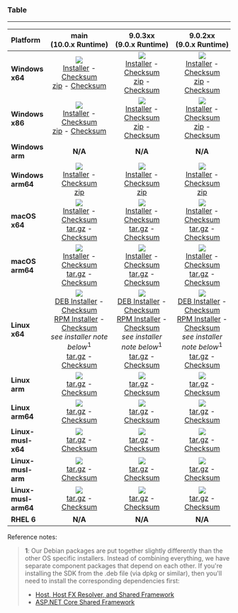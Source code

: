 ### Table

--------------------------------------------------------------------------------------
| Platform | main<br>(10.0.x&nbsp;Runtime) | 9.0.3xx<br>(9.0.x&nbsp;Runtime) | 9.0.2xx<br>(9.0.x&nbsp;Runtime) |
| :--------- | :----------: | :----------: | :----------: |
| **Windows x64** | [![][win-x64-badge-main]][win-x64-version-main]<br>[Installer][win-x64-installer-main] - [Checksum][win-x64-installer-checksum-main]<br>[zip][win-x64-zip-main] - [Checksum][win-x64-zip-checksum-main] | [![][win-x64-badge-9.0.3XX]][win-x64-version-9.0.3XX]<br>[Installer][win-x64-installer-9.0.3XX] - [Checksum][win-x64-installer-checksum-9.0.3XX]<br>[zip][win-x64-zip-9.0.3XX] - [Checksum][win-x64-zip-checksum-9.0.3XX] | [![][win-x64-badge-9.0.2XX]][win-x64-version-9.0.2XX]<br>[Installer][win-x64-installer-9.0.2XX] - [Checksum][win-x64-installer-checksum-9.0.2XX]<br>[zip][win-x64-zip-9.0.2XX] - [Checksum][win-x64-zip-checksum-9.0.2XX] |
| **Windows x86** | [![][win-x86-badge-main]][win-x86-version-main]<br>[Installer][win-x86-installer-main] - [Checksum][win-x86-installer-checksum-main]<br>[zip][win-x86-zip-main] - [Checksum][win-x86-zip-checksum-main] | [![][win-x86-badge-9.0.3XX]][win-x86-version-9.0.3XX]<br>[Installer][win-x86-installer-9.0.3XX] - [Checksum][win-x86-installer-checksum-9.0.3XX]<br>[zip][win-x86-zip-9.0.3XX] - [Checksum][win-x86-zip-checksum-9.0.3XX] | [![][win-x86-badge-9.0.2XX]][win-x86-version-9.0.2XX]<br>[Installer][win-x86-installer-9.0.2XX] - [Checksum][win-x86-installer-checksum-9.0.2XX]<br>[zip][win-x86-zip-9.0.2XX] - [Checksum][win-x86-zip-checksum-9.0.2XX] |
| **Windows arm** | **N/A** | **N/A** | **N/A** |
| **Windows arm64** | [![][win-arm64-badge-main]][win-arm64-version-main]<br>[Installer][win-arm64-installer-main] - [Checksum][win-arm64-installer-checksum-main]<br>[zip][win-arm64-zip-main] | [![][win-arm64-badge-9.0.3XX]][win-arm64-version-9.0.3XX]<br>[Installer][win-arm64-installer-9.0.3XX] - [Checksum][win-arm64-installer-checksum-9.0.3XX]<br>[zip][win-arm64-zip-9.0.3XX] | [![][win-arm64-badge-9.0.2XX]][win-arm64-version-9.0.2XX]<br>[Installer][win-arm64-installer-9.0.2XX] - [Checksum][win-arm64-installer-checksum-9.0.2XX]<br>[zip][win-arm64-zip-9.0.2XX] |
| **macOS x64** | [![][osx-x64-badge-main]][osx-x64-version-main]<br>[Installer][osx-x64-installer-main] - [Checksum][osx-x64-installer-checksum-main]<br>[tar.gz][osx-x64-targz-main] - [Checksum][osx-x64-targz-checksum-main] | [![][osx-x64-badge-9.0.3XX]][osx-x64-version-9.0.3XX]<br>[Installer][osx-x64-installer-9.0.3XX] - [Checksum][osx-x64-installer-checksum-9.0.3XX]<br>[tar.gz][osx-x64-targz-9.0.3XX] - [Checksum][osx-x64-targz-checksum-9.0.3XX] | [![][osx-x64-badge-9.0.2XX]][osx-x64-version-9.0.2XX]<br>[Installer][osx-x64-installer-9.0.2XX] - [Checksum][osx-x64-installer-checksum-9.0.2XX]<br>[tar.gz][osx-x64-targz-9.0.2XX] - [Checksum][osx-x64-targz-checksum-9.0.2XX] |
| **macOS arm64** | [![][osx-arm64-badge-main]][osx-arm64-version-main]<br>[Installer][osx-arm64-installer-main] - [Checksum][osx-arm64-installer-checksum-main]<br>[tar.gz][osx-arm64-targz-main] - [Checksum][osx-arm64-targz-checksum-main] | [![][osx-arm64-badge-9.0.3XX]][osx-arm64-version-9.0.3XX]<br>[Installer][osx-arm64-installer-9.0.3XX] - [Checksum][osx-arm64-installer-checksum-9.0.3XX]<br>[tar.gz][osx-arm64-targz-9.0.3XX] - [Checksum][osx-arm64-targz-checksum-9.0.3XX] | [![][osx-arm64-badge-9.0.2XX]][osx-arm64-version-9.0.2XX]<br>[Installer][osx-arm64-installer-9.0.2XX] - [Checksum][osx-arm64-installer-checksum-9.0.2XX]<br>[tar.gz][osx-arm64-targz-9.0.2XX] - [Checksum][osx-arm64-targz-checksum-9.0.2XX] |
| **Linux x64** | [![][linux-badge-main]][linux-version-main]<br>[DEB Installer][linux-DEB-installer-main] - [Checksum][linux-DEB-installer-checksum-main]<br>[RPM Installer][linux-RPM-installer-main] - [Checksum][linux-RPM-installer-checksum-main]<br>_see installer note below_<sup>1</sup><br>[tar.gz][linux-targz-main] - [Checksum][linux-targz-checksum-main] | [![][linux-badge-9.0.3XX]][linux-version-9.0.3XX]<br>[DEB Installer][linux-DEB-installer-9.0.3XX] - [Checksum][linux-DEB-installer-checksum-9.0.3XX]<br>[RPM Installer][linux-RPM-installer-9.0.3XX] - [Checksum][linux-RPM-installer-checksum-9.0.3XX]<br>_see installer note below_<sup>1</sup><br>[tar.gz][linux-targz-9.0.3XX] - [Checksum][linux-targz-checksum-9.0.3XX] | [![][linux-badge-9.0.2XX]][linux-version-9.0.2XX]<br>[DEB Installer][linux-DEB-installer-9.0.2XX] - [Checksum][linux-DEB-installer-checksum-9.0.2XX]<br>[RPM Installer][linux-RPM-installer-9.0.2XX] - [Checksum][linux-RPM-installer-checksum-9.0.2XX]<br>_see installer note below_<sup>1</sup><br>[tar.gz][linux-targz-9.0.2XX] - [Checksum][linux-targz-checksum-9.0.2XX] |
| **Linux arm** | [![][linux-arm-badge-main]][linux-arm-version-main]<br>[tar.gz][linux-arm-targz-main] - [Checksum][linux-arm-targz-checksum-main] | [![][linux-arm-badge-9.0.3XX]][linux-arm-version-9.0.3XX]<br>[tar.gz][linux-arm-targz-9.0.3XX] - [Checksum][linux-arm-targz-checksum-9.0.3XX] | [![][linux-arm-badge-9.0.2XX]][linux-arm-version-9.0.2XX]<br>[tar.gz][linux-arm-targz-9.0.2XX] - [Checksum][linux-arm-targz-checksum-9.0.2XX] |
| **Linux arm64** | [![][linux-arm64-badge-main]][linux-arm64-version-main]<br>[tar.gz][linux-arm64-targz-main] - [Checksum][linux-arm64-targz-checksum-main] | [![][linux-arm64-badge-9.0.3XX]][linux-arm64-version-9.0.3XX]<br>[tar.gz][linux-arm64-targz-9.0.3XX] - [Checksum][linux-arm64-targz-checksum-9.0.3XX] | [![][linux-arm64-badge-9.0.2XX]][linux-arm64-version-9.0.2XX]<br>[tar.gz][linux-arm64-targz-9.0.2XX] - [Checksum][linux-arm64-targz-checksum-9.0.2XX] |
| **Linux-musl-x64** | [![][linux-musl-x64-badge-main]][linux-musl-x64-version-main]<br>[tar.gz][linux-musl-x64-targz-main] - [Checksum][linux-musl-x64-targz-checksum-main] | [![][linux-musl-x64-badge-9.0.3XX]][linux-musl-x64-version-9.0.3XX]<br>[tar.gz][linux-musl-x64-targz-9.0.3XX] - [Checksum][linux-musl-x64-targz-checksum-9.0.3XX] | [![][linux-musl-x64-badge-9.0.2XX]][linux-musl-x64-version-9.0.2XX]<br>[tar.gz][linux-musl-x64-targz-9.0.2XX] - [Checksum][linux-musl-x64-targz-checksum-9.0.2XX] |
| **Linux-musl-arm** | [![][linux-musl-arm-badge-main]][linux-musl-arm-version-main]<br>[tar.gz][linux-musl-arm-targz-main] - [Checksum][linux-musl-arm-targz-checksum-main] | [![][linux-musl-arm-badge-9.0.3XX]][linux-musl-arm-version-9.0.3XX]<br>[tar.gz][linux-musl-arm-targz-9.0.3XX] - [Checksum][linux-musl-arm-targz-checksum-9.0.3XX] | [![][linux-musl-arm-badge-9.0.2XX]][linux-musl-arm-version-9.0.2XX]<br>[tar.gz][linux-musl-arm-targz-9.0.2XX] - [Checksum][linux-musl-arm-targz-checksum-9.0.2XX] |
| **Linux-musl-arm64** | [![][linux-musl-arm64-badge-main]][linux-musl-arm64-version-main]<br>[tar.gz][linux-musl-arm64-targz-main] - [Checksum][linux-musl-arm64-targz-checksum-main] | [![][linux-musl-arm64-badge-9.0.3XX]][linux-musl-arm64-version-9.0.3XX]<br>[tar.gz][linux-musl-arm64-targz-9.0.3XX] - [Checksum][linux-musl-arm64-targz-checksum-9.0.3XX] | [![][linux-musl-arm64-badge-9.0.2XX]][linux-musl-arm64-version-9.0.2XX]<br>[tar.gz][linux-musl-arm64-targz-9.0.2XX] - [Checksum][linux-musl-arm64-targz-checksum-9.0.2XX] |
| **RHEL 6** | **N/A** | **N/A** | **N/A** |

Reference notes:
> **1**: Our Debian packages are put together slightly differently than the other OS specific installers. Instead of combining everything, we have separate component packages that depend on each other. If you're installing the SDK from the .deb file (via dpkg or similar), then you'll need to install the corresponding dependencies first:
> * [Host, Host FX Resolver, and Shared Framework](https://github.com/dotnet/runtime/blob/main/docs/project/dogfooding.md#nightly-builds-table)
> * [ASP.NET Core Shared Framework](https://github.com/aspnet/AspNetCore/blob/main/docs/DailyBuilds.md)

[win-x64-badge-main]: https://aka.ms/dotnet/10.0.1xx/daily/win_x64_Release_version_badge.svg?no-cache
[win-x64-version-main]: https://aka.ms/dotnet/10.0.1xx/daily/productCommit-win-x64.txt
[win-x64-installer-main]: https://aka.ms/dotnet/10.0.1xx/daily/dotnet-sdk-win-x64.exe
[win-x64-installer-checksum-main]: https://aka.ms/dotnet/10.0.1xx/daily/dotnet-sdk-win-x64.exe.sha
[win-x64-zip-main]: https://aka.ms/dotnet/10.0.1xx/daily/dotnet-sdk-win-x64.zip
[win-x64-zip-checksum-main]: https://aka.ms/dotnet/10.0.1xx/daily/dotnet-sdk-win-x64.zip.sha

[win-x64-badge-9.0.3XX]: https://aka.ms/dotnet/9.0.3xx/daily/win_x64_Release_version_badge.svg?no-cache
[win-x64-version-9.0.3XX]: https://aka.ms/dotnet/9.0.3xx/daily/productCommit-win-x64.txt
[win-x64-installer-9.0.3XX]: https://aka.ms/dotnet/9.0.3xx/daily/dotnet-sdk-win-x64.exe
[win-x64-installer-checksum-9.0.3XX]: https://aka.ms/dotnet/9.0.3xx/daily/dotnet-sdk-win-x64.exe.sha
[win-x64-zip-9.0.3XX]: https://aka.ms/dotnet/9.0.3xx/daily/dotnet-sdk-win-x64.zip
[win-x64-zip-checksum-9.0.3XX]: https://aka.ms/dotnet/9.0.3xx/daily/dotnet-sdk-win-x64.zip.sha

[win-x64-badge-9.0.2XX]: https://aka.ms/dotnet/9.0.2xx/daily/win_x64_Release_version_badge.svg?no-cache
[win-x64-version-9.0.2XX]: https://aka.ms/dotnet/9.0.2xx/daily/productCommit-win-x64.txt
[win-x64-installer-9.0.2XX]: https://aka.ms/dotnet/9.0.2xx/daily/dotnet-sdk-win-x64.exe
[win-x64-installer-checksum-9.0.2XX]: https://aka.ms/dotnet/9.0.2xx/daily/dotnet-sdk-win-x64.exe.sha
[win-x64-zip-9.0.2XX]: https://aka.ms/dotnet/9.0.2xx/daily/dotnet-sdk-win-x64.zip
[win-x64-zip-checksum-9.0.2XX]: https://aka.ms/dotnet/9.0.2xx/daily/dotnet-sdk-win-x64.zip.sha

[win-x86-badge-main]: https://aka.ms/dotnet/10.0.1xx/daily/win_x86_Release_version_badge.svg?no-cache
[win-x86-version-main]: https://aka.ms/dotnet/10.0.1xx/daily/productCommit-win-x86.txt
[win-x86-installer-main]: https://aka.ms/dotnet/10.0.1xx/daily/dotnet-sdk-win-x86.exe
[win-x86-installer-checksum-main]: https://aka.ms/dotnet/10.0.1xx/daily/dotnet-sdk-win-x86.exe.sha
[win-x86-zip-main]: https://aka.ms/dotnet/10.0.1xx/daily/dotnet-sdk-win-x86.zip
[win-x86-zip-checksum-main]: https://aka.ms/dotnet/10.0.1xx/daily/dotnet-sdk-win-x86.zip.sha

[win-x86-badge-9.0.3XX]: https://aka.ms/dotnet/9.0.3xx/daily/win_x86_Release_version_badge.svg?no-cache
[win-x86-version-9.0.3XX]: https://aka.ms/dotnet/9.0.3xx/daily/productCommit-win-x86.txt
[win-x86-installer-9.0.3XX]: https://aka.ms/dotnet/9.0.3xx/daily/dotnet-sdk-win-x86.exe
[win-x86-installer-checksum-9.0.3XX]: https://aka.ms/dotnet/9.0.3xx/daily/dotnet-sdk-win-x86.exe.sha
[win-x86-zip-9.0.3XX]: https://aka.ms/dotnet/9.0.3xx/daily/dotnet-sdk-win-x86.zip
[win-x86-zip-checksum-9.0.3XX]: https://aka.ms/dotnet/9.0.3xx/daily/dotnet-sdk-win-x86.zip.sha

[win-x86-badge-9.0.2XX]: https://aka.ms/dotnet/9.0.2xx/daily/win_x86_Release_version_badge.svg?no-cache
[win-x86-version-9.0.2XX]: https://aka.ms/dotnet/9.0.2xx/daily/productCommit-win-x86.txt
[win-x86-installer-9.0.2XX]: https://aka.ms/dotnet/9.0.2xx/daily/dotnet-sdk-win-x86.exe
[win-x86-installer-checksum-9.0.2XX]: https://aka.ms/dotnet/9.0.2xx/daily/dotnet-sdk-win-x86.exe.sha
[win-x86-zip-9.0.2XX]: https://aka.ms/dotnet/9.0.2xx/daily/dotnet-sdk-win-x86.zip
[win-x86-zip-checksum-9.0.2XX]: https://aka.ms/dotnet/9.0.2xx/daily/dotnet-sdk-win-x86.zip.sha

[osx-x64-badge-main]: https://aka.ms/dotnet/10.0.1xx/daily/osx_x64_Release_version_badge.svg?no-cache
[osx-x64-version-main]: https://aka.ms/dotnet/10.0.1xx/daily/productCommit-osx-x64.txt
[osx-x64-installer-main]: https://aka.ms/dotnet/10.0.1xx/daily/dotnet-sdk-osx-x64.pkg
[osx-x64-installer-checksum-main]: https://aka.ms/dotnet/10.0.1xx/daily/dotnet-sdk-osx-x64.pkg.sha
[osx-x64-targz-main]: https://aka.ms/dotnet/10.0.1xx/daily/dotnet-sdk-osx-x64.tar.gz
[osx-x64-targz-checksum-main]: https://aka.ms/dotnet/10.0.1xx/daily/dotnet-sdk-osx-x64.pkg.tar.gz.sha

[osx-x64-badge-9.0.3XX]: https://aka.ms/dotnet/9.0.3xx/daily/osx_x64_Release_version_badge.svg?no-cache
[osx-x64-version-9.0.3XX]: https://aka.ms/dotnet/9.0.3xx/daily/productCommit-osx-x64.txt
[osx-x64-installer-9.0.3XX]: https://aka.ms/dotnet/9.0.3xx/daily/dotnet-sdk-osx-x64.pkg
[osx-x64-installer-checksum-9.0.3XX]: https://aka.ms/dotnet/9.0.3xx/daily/dotnet-sdk-osx-x64.pkg.sha
[osx-x64-targz-9.0.3XX]: https://aka.ms/dotnet/9.0.3xx/daily/dotnet-sdk-osx-x64.tar.gz
[osx-x64-targz-checksum-9.0.3XX]: https://aka.ms/dotnet/9.0.3xx/daily/dotnet-sdk-osx-x64.pkg.tar.gz.sha

[osx-x64-badge-9.0.2XX]: https://aka.ms/dotnet/9.0.2xx/daily/osx_x64_Release_version_badge.svg?no-cache
[osx-x64-version-9.0.2XX]: https://aka.ms/dotnet/9.0.2xx/daily/productCommit-osx-x64.txt
[osx-x64-installer-9.0.2XX]: https://aka.ms/dotnet/9.0.2xx/daily/dotnet-sdk-osx-x64.pkg
[osx-x64-installer-checksum-9.0.2XX]: https://aka.ms/dotnet/9.0.2xx/daily/dotnet-sdk-osx-x64.pkg.sha
[osx-x64-targz-9.0.2XX]: https://aka.ms/dotnet/9.0.2xx/daily/dotnet-sdk-osx-x64.tar.gz
[osx-x64-targz-checksum-9.0.2XX]: https://aka.ms/dotnet/9.0.2xx/daily/dotnet-sdk-osx-x64.pkg.tar.gz.sha

[osx-arm64-badge-main]: https://aka.ms/dotnet/10.0.1xx/daily/osx_arm64_Release_version_badge.svg?no-cache
[osx-arm64-version-main]: https://aka.ms/dotnet/10.0.1xx/daily/productCommit-osx-arm64.txt
[osx-arm64-installer-main]: https://aka.ms/dotnet/10.0.1xx/daily/dotnet-sdk-osx-arm64.pkg
[osx-arm64-installer-checksum-main]: https://aka.ms/dotnet/10.0.1xx/daily/dotnet-sdk-osx-arm64.pkg.sha
[osx-arm64-targz-main]: https://aka.ms/dotnet/10.0.1xx/daily/dotnet-sdk-osx-arm64.tar.gz
[osx-arm64-targz-checksum-main]: https://aka.ms/dotnet/10.0.1xx/daily/dotnet-sdk-osx-arm64.pkg.tar.gz.sha

[osx-arm64-badge-9.0.3XX]: https://aka.ms/dotnet/9.0.3xx/daily/osx_arm64_Release_version_badge.svg?no-cache
[osx-arm64-version-9.0.3XX]: https://aka.ms/dotnet/9.0.3xx/daily/productCommit-osx-arm64.txt
[osx-arm64-installer-9.0.3XX]: https://aka.ms/dotnet/9.0.3xx/daily/dotnet-sdk-osx-arm64.pkg
[osx-arm64-installer-checksum-9.0.3XX]: https://aka.ms/dotnet/9.0.3xx/daily/dotnet-sdk-osx-arm64.pkg.sha
[osx-arm64-targz-9.0.3XX]: https://aka.ms/dotnet/9.0.3xx/daily/dotnet-sdk-osx-arm64.tar.gz
[osx-arm64-targz-checksum-9.0.3XX]: https://aka.ms/dotnet/9.0.3xx/daily/dotnet-sdk-osx-arm64.pkg.tar.gz.sha

[osx-arm64-badge-9.0.2XX]: https://aka.ms/dotnet/9.0.2xx/daily/osx_arm64_Release_version_badge.svg?no-cache
[osx-arm64-version-9.0.2XX]: https://aka.ms/dotnet/9.0.2xx/daily/productCommit-osx-arm64.txt
[osx-arm64-installer-9.0.2XX]: https://aka.ms/dotnet/9.0.2xx/daily/dotnet-sdk-osx-arm64.pkg
[osx-arm64-installer-checksum-9.0.2XX]: https://aka.ms/dotnet/9.0.2xx/daily/dotnet-sdk-osx-arm64.pkg.sha
[osx-arm64-targz-9.0.2XX]: https://aka.ms/dotnet/9.0.2xx/daily/dotnet-sdk-osx-arm64.tar.gz
[osx-arm64-targz-checksum-9.0.2XX]: https://aka.ms/dotnet/9.0.2xx/daily/dotnet-sdk-osx-arm64.pkg.tar.gz.sha

[linux-badge-main]: https://aka.ms/dotnet/10.0.1xx/daily/linux_x64_Release_version_badge.svg?no-cache
[linux-version-main]: https://aka.ms/dotnet/10.0.1xx/daily/productCommit-linux-x64.txt
[linux-DEB-installer-main]: https://aka.ms/dotnet/10.0.1xx/daily/dotnet-sdk-x64.deb
[linux-DEB-installer-checksum-main]: https://aka.ms/dotnet/10.0.1xx/daily/dotnet-sdk-x64.deb.sha
[linux-RPM-installer-main]: https://aka.ms/dotnet/10.0.1xx/daily/dotnet-sdk-x64.rpm
[linux-RPM-installer-checksum-main]: https://aka.ms/dotnet/10.0.1xx/daily/dotnet-sdk-x64.rpm.sha
[linux-targz-main]: https://aka.ms/dotnet/10.0.1xx/daily/dotnet-sdk-linux-x64.tar.gz
[linux-targz-checksum-main]: https://aka.ms/dotnet/10.0.1xx/daily/dotnet-sdk-linux-x64.tar.gz.sha

[linux-badge-9.0.3XX]: https://aka.ms/dotnet/9.0.3xx/daily/linux_x64_Release_version_badge.svg?no-cache
[linux-version-9.0.3XX]: https://aka.ms/dotnet/9.0.3xx/daily/productCommit-linux-x64.txt
[linux-DEB-installer-9.0.3XX]: https://aka.ms/dotnet/9.0.3xx/daily/dotnet-sdk-x64.deb
[linux-DEB-installer-checksum-9.0.3XX]: https://aka.ms/dotnet/9.0.3xx/daily/dotnet-sdk-x64.deb.sha
[linux-RPM-installer-9.0.3XX]: https://aka.ms/dotnet/9.0.3xx/daily/dotnet-sdk-x64.rpm
[linux-RPM-installer-checksum-9.0.3XX]: https://aka.ms/dotnet/9.0.3xx/daily/dotnet-sdk-x64.rpm.sha
[linux-targz-9.0.3XX]: https://aka.ms/dotnet/9.0.3xx/daily/dotnet-sdk-linux-x64.tar.gz
[linux-targz-checksum-9.0.3XX]: https://aka.ms/dotnet/9.0.3xx/daily/dotnet-sdk-linux-x64.tar.gz.sha

[linux-badge-9.0.2XX]: https://aka.ms/dotnet/9.0.2xx/daily/linux_x64_Release_version_badge.svg?no-cache
[linux-version-9.0.2XX]: https://aka.ms/dotnet/9.0.2xx/daily/productCommit-linux-x64.txt
[linux-DEB-installer-9.0.2XX]: https://aka.ms/dotnet/9.0.2xx/daily/dotnet-sdk-x64.deb
[linux-DEB-installer-checksum-9.0.2XX]: https://aka.ms/dotnet/9.0.2xx/daily/dotnet-sdk-x64.deb.sha
[linux-RPM-installer-9.0.2XX]: https://aka.ms/dotnet/9.0.2xx/daily/dotnet-sdk-x64.rpm
[linux-RPM-installer-checksum-9.0.2XX]: https://aka.ms/dotnet/9.0.2xx/daily/dotnet-sdk-x64.rpm.sha
[linux-targz-9.0.2XX]: https://aka.ms/dotnet/9.0.2xx/daily/dotnet-sdk-linux-x64.tar.gz
[linux-targz-checksum-9.0.2XX]: https://aka.ms/dotnet/9.0.2xx/daily/dotnet-sdk-linux-x64.tar.gz.sha

[linux-arm-badge-main]: https://aka.ms/dotnet/10.0.1xx/daily/linux_arm_Release_version_badge.svg?no-cache
[linux-arm-version-main]: https://aka.ms/dotnet/10.0.1xx/daily/productCommit-linux-arm.txt
[linux-arm-targz-main]: https://aka.ms/dotnet/10.0.1xx/daily/dotnet-sdk-linux-arm.tar.gz
[linux-arm-targz-checksum-main]: https://aka.ms/dotnet/10.0.1xx/daily/dotnet-sdk-linux-arm.tar.gz.sha

[linux-arm-badge-9.0.3XX]: https://aka.ms/dotnet/9.0.3xx/daily/linux_arm_Release_version_badge.svg?no-cache
[linux-arm-version-9.0.3XX]: https://aka.ms/dotnet/9.0.3xx/daily/productCommit-linux-arm.txt
[linux-arm-targz-9.0.3XX]: https://aka.ms/dotnet/9.0.3xx/daily/dotnet-sdk-linux-arm.tar.gz
[linux-arm-targz-checksum-9.0.3XX]: https://aka.ms/dotnet/9.0.3xx/daily/dotnet-sdk-linux-arm.tar.gz.sha

[linux-arm-badge-9.0.2XX]: https://aka.ms/dotnet/9.0.2xx/daily/linux_arm_Release_version_badge.svg?no-cache
[linux-arm-version-9.0.2XX]: https://aka.ms/dotnet/9.0.2xx/daily/productCommit-linux-arm.txt
[linux-arm-targz-9.0.2XX]: https://aka.ms/dotnet/9.0.2xx/daily/dotnet-sdk-linux-arm.tar.gz
[linux-arm-targz-checksum-9.0.2XX]: https://aka.ms/dotnet/9.0.2xx/daily/dotnet-sdk-linux-arm.tar.gz.sha

[linux-arm64-badge-main]: https://aka.ms/dotnet/10.0.1xx/daily/linux_arm64_Release_version_badge.svg?no-cache
[linux-arm64-version-main]: https://aka.ms/dotnet/10.0.1xx/daily/productCommit-linux-arm64.txt
[linux-arm64-targz-main]: https://aka.ms/dotnet/10.0.1xx/daily/dotnet-sdk-linux-arm64.tar.gz
[linux-arm64-targz-checksum-main]: https://aka.ms/dotnet/10.0.1xx/daily/dotnet-sdk-linux-arm64.tar.gz.sha

[linux-arm64-badge-9.0.3XX]: https://aka.ms/dotnet/9.0.3xx/daily/linux_arm64_Release_version_badge.svg?no-cache
[linux-arm64-version-9.0.3XX]: https://aka.ms/dotnet/9.0.3xx/daily/productCommit-linux-arm64.txt
[linux-arm64-targz-9.0.3XX]: https://aka.ms/dotnet/9.0.3xx/daily/dotnet-sdk-linux-arm64.tar.gz
[linux-arm64-targz-checksum-9.0.3XX]: https://aka.ms/dotnet/9.0.3xx/daily/dotnet-sdk-linux-arm64.tar.gz.sha

[linux-arm64-badge-9.0.2XX]: https://aka.ms/dotnet/9.0.2xx/daily/linux_arm64_Release_version_badge.svg?no-cache
[linux-arm64-version-9.0.2XX]: https://aka.ms/dotnet/9.0.2xx/daily/productCommit-linux-arm64.txt
[linux-arm64-targz-9.0.2XX]: https://aka.ms/dotnet/9.0.2xx/daily/dotnet-sdk-linux-arm64.tar.gz
[linux-arm64-targz-checksum-9.0.2XX]: https://aka.ms/dotnet/9.0.2xx/daily/dotnet-sdk-linux-arm64.tar.gz.sha

[rhel-6-badge-main]: https://aka.ms/dotnet/10.0.1xx/daily/rhel.6_x64_Release_version_badge.svg?no-cache
[rhel-6-version-main]: https://aka.ms/dotnet/10.0.1xx/daily/productCommit-rhel.6-x64.txt
[rhel-6-targz-main]: https://aka.ms/dotnet/10.0.1xx/daily/dotnet-sdk-rhel.6-x64.tar.gz
[rhel-6-targz-checksum-main]: https://aka.ms/dotnet/10.0.1xx/daily/dotnet-sdk-rhel.6-x64.tar.gz.sha

[rhel-6-badge-9.0.3XX]: https://aka.ms/dotnet/9.0.3xx/daily/rhel.6_x64_Release_version_badge.svg?no-cache
[rhel-6-version-9.0.3XX]: https://aka.ms/dotnet/9.0.3xx/daily/productCommit-rhel.6-x64.txt
[rhel-6-targz-9.0.3XX]: https://aka.ms/dotnet/9.0.3xx/daily/dotnet-sdk-rhel.6-x64.tar.gz
[rhel-6-targz-checksum-9.0.3XX]: https://aka.ms/dotnet/9.0.3xx/daily/dotnet-sdk-rhel.6-x64.tar.gz.sha

[rhel-6-badge-9.0.2XX]: https://aka.ms/dotnet/9.0.2xx/daily/rhel.6_x64_Release_version_badge.svg?no-cache
[rhel-6-version-9.0.2XX]: https://aka.ms/dotnet/9.0.2xx/daily/productCommit-rhel.6-x64.txt
[rhel-6-targz-9.0.2XX]: https://aka.ms/dotnet/9.0.2xx/daily/dotnet-sdk-rhel.6-x64.tar.gz
[rhel-6-targz-checksum-9.0.2XX]: https://aka.ms/dotnet/9.0.2xx/daily/dotnet-sdk-rhel.6-x64.tar.gz.sha

[linux-musl-x64-badge-main]: https://aka.ms/dotnet/10.0.1xx/daily/linux_musl_x64_Release_version_badge.svg?no-cache
[linux-musl-x64-version-main]: https://aka.ms/dotnet/10.0.1xx/daily/productCommit-linux-musl-x64.txt
[linux-musl-x64-targz-main]: https://aka.ms/dotnet/10.0.1xx/daily/dotnet-sdk-linux-musl-x64.tar.gz
[linux-musl-x64-targz-checksum-main]: https://aka.ms/dotnet/10.0.1xx/daily/dotnet-sdk-linux-musl-x64.tar.gz.sha

[linux-musl-x64-badge-9.0.3XX]: https://aka.ms/dotnet/9.0.3xx/daily/linux_musl_x64_Release_version_badge.svg?no-cache
[linux-musl-x64-version-9.0.3XX]: https://aka.ms/dotnet/9.0.3xx/daily/productCommit-linux-musl-x64.txt
[linux-musl-x64-targz-9.0.3XX]: https://aka.ms/dotnet/9.0.3xx/daily/dotnet-sdk-linux-musl-x64.tar.gz
[linux-musl-x64-targz-checksum-9.0.3XX]: https://aka.ms/dotnet/9.0.3xx/daily/dotnet-sdk-linux-musl-x64.tar.gz.sha

[linux-musl-x64-badge-9.0.2XX]: https://aka.ms/dotnet/9.0.2xx/daily/linux_musl_x64_Release_version_badge.svg?no-cache
[linux-musl-x64-version-9.0.2XX]: https://aka.ms/dotnet/9.0.2xx/daily/productCommit-linux-musl-x64.txt
[linux-musl-x64-targz-9.0.2XX]: https://aka.ms/dotnet/9.0.2xx/daily/dotnet-sdk-linux-musl-x64.tar.gz
[linux-musl-x64-targz-checksum-9.0.2XX]: https://aka.ms/dotnet/9.0.2xx/daily/dotnet-sdk-linux-musl-x64.tar.gz.sha

[linux-musl-arm-badge-main]: https://aka.ms/dotnet/10.0.1xx/daily/linux_musl_arm_Release_version_badge.svg?no-cache
[linux-musl-arm-version-main]: https://aka.ms/dotnet/10.0.1xx/daily/productCommit-linux-musl-arm.txt
[linux-musl-arm-targz-main]: https://aka.ms/dotnet/10.0.1xx/daily/dotnet-sdk-linux-musl-arm.tar.gz
[linux-musl-arm-targz-checksum-main]: https://aka.ms/dotnet/10.0.1xx/daily/dotnet-sdk-linux-musl-arm.tar.gz.sha

[linux-musl-arm-badge-9.0.3XX]: https://aka.ms/dotnet/9.0.3xx/daily/linux_musl_arm_Release_version_badge.svg?no-cache
[linux-musl-arm-version-9.0.3XX]: https://aka.ms/dotnet/9.0.3xx/daily/productCommit-linux-musl-arm.txt
[linux-musl-arm-targz-9.0.3XX]: https://aka.ms/dotnet/9.0.3xx/daily/dotnet-sdk-linux-musl-arm.tar.gz
[linux-musl-arm-targz-checksum-9.0.3XX]: https://aka.ms/dotnet/9.0.3xx/daily/dotnet-sdk-linux-musl-arm.tar.gz.sha

[linux-musl-arm-badge-9.0.2XX]: https://aka.ms/dotnet/9.0.2xx/daily/linux_musl_arm_Release_version_badge.svg?no-cache
[linux-musl-arm-version-9.0.2XX]: https://aka.ms/dotnet/9.0.2xx/daily/productCommit-linux-musl-arm.txt
[linux-musl-arm-targz-9.0.2XX]: https://aka.ms/dotnet/9.0.2xx/daily/dotnet-sdk-linux-musl-arm.tar.gz
[linux-musl-arm-targz-checksum-9.0.2XX]: https://aka.ms/dotnet/9.0.2xx/daily/dotnet-sdk-linux-musl-arm.tar.gz.sha

[linux-musl-arm64-badge-main]: https://aka.ms/dotnet/10.0.1xx/daily/linux_musl_arm64_Release_version_badge.svg?no-cache
[linux-musl-arm64-version-main]: https://aka.ms/dotnet/10.0.1xx/daily/productCommit-linux-musl-arm64.txt
[linux-musl-arm64-targz-main]: https://aka.ms/dotnet/10.0.1xx/daily/dotnet-sdk-linux-musl-arm64.tar.gz
[linux-musl-arm64-targz-checksum-main]: https://aka.ms/dotnet/10.0.1xx/daily/dotnet-sdk-linux-musl-arm64.tar.gz.sha

[linux-musl-arm64-badge-9.0.3XX]: https://aka.ms/dotnet/9.0.3xx/daily/linux_musl_arm64_Release_version_badge.svg?no-cache
[linux-musl-arm64-version-9.0.3XX]: https://aka.ms/dotnet/9.0.3xx/daily/productCommit-linux-musl-arm64.txt
[linux-musl-arm64-targz-9.0.3XX]: https://aka.ms/dotnet/9.0.3xx/daily/dotnet-sdk-linux-musl-arm64.tar.gz
[linux-musl-arm64-targz-checksum-9.0.3XX]: https://aka.ms/dotnet/9.0.3xx/daily/dotnet-sdk-linux-musl-arm64.tar.gz.sha

[linux-musl-arm64-badge-9.0.2XX]: https://aka.ms/dotnet/9.0.2xx/daily/linux_musl_arm64_Release_version_badge.svg?no-cache
[linux-musl-arm64-version-9.0.2XX]: https://aka.ms/dotnet/9.0.2xx/daily/productCommit-linux-musl-arm64.txt
[linux-musl-arm64-targz-9.0.2XX]: https://aka.ms/dotnet/9.0.2xx/daily/dotnet-sdk-linux-musl-arm64.tar.gz
[linux-musl-arm64-targz-checksum-9.0.2XX]: https://aka.ms/dotnet/9.0.2xx/daily/dotnet-sdk-linux-musl-arm64.tar.gz.sha

[win-arm-badge-main]: https://aka.ms/dotnet/10.0.1xx/daily/win_arm_Release_version_badge.svg?no-cache
[win-arm-version-main]: https://aka.ms/dotnet/10.0.1xx/daily/productCommit-win-arm.txt
[win-arm-zip-main]: https://aka.ms/dotnet/10.0.1xx/daily/dotnet-sdk-win-arm.zip
[win-arm-zip-checksum-main]: https://aka.ms/dotnet/10.0.1xx/daily/dotnet-sdk-win-arm.zip.sha

[win-arm-badge-9.0.3XX]: https://aka.ms/dotnet/9.0.3xx/daily/win_arm_Release_version_badge.svg?no-cache
[win-arm-version-9.0.3XX]: https://aka.ms/dotnet/9.0.3xx/daily/productCommit-win-arm.txt
[win-arm-zip-9.0.3XX]: https://aka.ms/dotnet/9.0.3xx/daily/dotnet-sdk-win-arm.zip
[win-arm-zip-checksum-9.0.3XX]: https://aka.ms/dotnet/9.0.3xx/daily/dotnet-sdk-win-arm.zip.sha

[win-arm-badge-9.0.2XX]: https://aka.ms/dotnet/9.0.2xx/daily/win_arm_Release_version_badge.svg?no-cache
[win-arm-version-9.0.2XX]: https://aka.ms/dotnet/9.0.2xx/daily/productCommit-win-arm.txt
[win-arm-zip-9.0.2XX]: https://aka.ms/dotnet/9.0.2xx/daily/dotnet-sdk-win-arm.zip
[win-arm-zip-checksum-9.0.2XX]: https://aka.ms/dotnet/9.0.2xx/daily/dotnet-sdk-win-arm.zip.sha

[win-arm64-badge-main]: https://aka.ms/dotnet/10.0.1xx/daily/win_arm64_Release_version_badge.svg?no-cache
[win-arm64-version-main]: https://aka.ms/dotnet/10.0.1xx/daily/productCommit-win-arm64.txt
[win-arm64-installer-main]: https://aka.ms/dotnet/10.0.1xx/daily/dotnet-sdk-win-arm64.exe
[win-arm64-installer-checksum-main]: https://aka.ms/dotnet/10.0.1xx/daily/dotnet-sdk-win-arm64.exe.sha
[win-arm64-zip-main]: https://aka.ms/dotnet/10.0.1xx/daily/dotnet-sdk-win-arm64.zip
[win-arm64-zip-checksum-main]: https://aka.ms/dotnet/10.0.1xx/daily/dotnet-sdk-win-arm64.zip.sha

[win-arm64-badge-9.0.3XX]: https://aka.ms/dotnet/9.0.3xx/daily/win_arm64_Release_version_badge.svg?no-cache
[win-arm64-version-9.0.3XX]: https://aka.ms/dotnet/9.0.3xx/daily/productCommit-win-arm64.txt
[win-arm64-installer-9.0.3XX]: https://aka.ms/dotnet/9.0.3xx/daily/dotnet-sdk-win-arm64.exe
[win-arm64-installer-checksum-9.0.3XX]: https://aka.ms/dotnet/9.0.3xx/daily/dotnet-sdk-win-arm64.exe.sha
[win-arm64-zip-9.0.3XX]: https://aka.ms/dotnet/9.0.3xx/daily/dotnet-sdk-win-arm64.zip
[win-arm64-zip-checksum-9.0.3XX]: https://aka.ms/dotnet/9.0.3xx/daily/dotnet-sdk-win-arm64.zip.sha

[win-arm64-badge-9.0.2XX]: https://aka.ms/dotnet/9.0.2xx/daily/win_arm64_Release_version_badge.svg?no-cache
[win-arm64-version-9.0.2XX]: https://aka.ms/dotnet/9.0.2xx/daily/productCommit-win-arm64.txt
[win-arm64-installer-9.0.2XX]: https://aka.ms/dotnet/9.0.2xx/daily/dotnet-sdk-win-arm64.exe
[win-arm64-installer-checksum-9.0.2XX]: https://aka.ms/dotnet/9.0.2xx/daily/dotnet-sdk-win-arm64.exe.sha
[win-arm64-zip-9.0.2XX]: https://aka.ms/dotnet/9.0.2xx/daily/dotnet-sdk-win-arm64.zip
[win-arm64-zip-checksum-9.0.2XX]: https://aka.ms/dotnet/9.0.2xx/daily/dotnet-sdk-win-arm64.zip.sha

